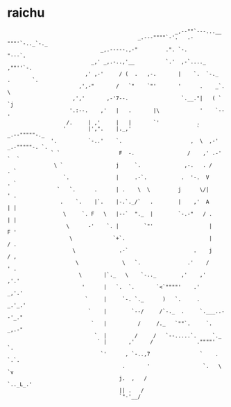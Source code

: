 # raichu
                                                          _,--""`---...__
                                              _.---""""`-'.   .-"""'`-.._`-._
                                  _,.-----.,-"         .". `-.           "---`.
                               _,' _,.-..,'__          `.'  ,-`...._      ,""''`-.
                             ,' ,-'     / (  .   ,-.       |    `.  `-._  .       `.
                           ,',-"       /   `"    `"'       '      .    _`. \
                         ,','       ,-'7--.                 `.__."|   ( ` `j
                        '.:--.    ,'   |   .       |\             '    `--'
                       /.     | ,'     |   |       `'            .
                      '       |',".    |._,'                     `      _.--"""""-._
                  '.          `-..'    `.                      ,  \  ,-' _.-"""""-. `.
                  ` `                   F  -.                 /    ,' .-'          `  `
                   \ `                 j     `.              ,-.   . /               . `
                      `.               |     .-`.           .  '-.  V                 . `
                    `   `.      .      | .    \  \         j      \/|                  ' .
                     .    `.    |`.    |-.`._/`   .        |    ,'  A                  | |
                      \     `. F   \   |--`  "._  |        `-.-"   / .                 | |
                       \      -'    `. |        `"'                  |                 F '
                        \             `+`.                           |                / .
                         \              .-`                     .    j               / ,
                          \              \   `.               .'    /               ' .
                           \       |`._   \    `-.._        ,'    ,'              ,'.'
                            '      |   `.  `.       `<`""""'    .'             _,'.'
                             `     |     `-. `._      )   `.     .          _.'_.'
                              `    |        `--/     /`-._  .     `.___..--'_."
                               `   |          /     /._   `""`.     `. _,.-"
                                `  |         /     /   `--.....`.     `._
                                 ` |       ,'     /              .""""'  `.
                                  `'      , `-..,7                `    . `.`.
                                         .       '                 `.   \  `v
                                        j.  ,   /                    `.._L_.'
                                        || .   /
                                        `"-'__/ 


